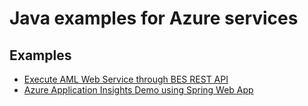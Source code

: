 Java examples for Azure services
=================================

Examples
--------------------------------
- [Execute AML Web Service through BES REST API](./AzureMachineLearningDemo)
- [Azure Application Insights Demo using Spring Web App](./SpringWebAppApplicationsInsightDemo)
